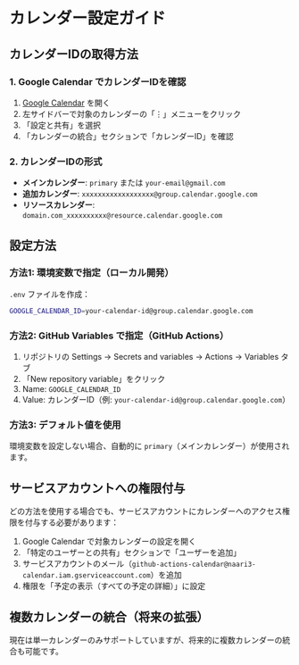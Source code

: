 # カレンダー設定ガイド

## カレンダーIDの取得方法

### 1. Google Calendar でカレンダーIDを確認

1. [Google Calendar](https://calendar.google.com) を開く
2. 左サイドバーで対象のカレンダーの「⋮」メニューをクリック
3. 「設定と共有」を選択
4. 「カレンダーの統合」セクションで「カレンダーID」を確認

### 2. カレンダーIDの形式

- **メインカレンダー**: `primary` または `your-email@gmail.com`
- **追加カレンダー**: `xxxxxxxxxxxxxxxxxx@group.calendar.google.com`
- **リソースカレンダー**: `domain.com_xxxxxxxxxx@resource.calendar.google.com`

## 設定方法

### 方法1: 環境変数で指定（ローカル開発）

`.env` ファイルを作成：
```bash
GOOGLE_CALENDAR_ID=your-calendar-id@group.calendar.google.com
```

### 方法2: GitHub Variables で指定（GitHub Actions）

1. リポジトリの Settings → Secrets and variables → Actions → Variables タブ
2. 「New repository variable」をクリック
3. Name: `GOOGLE_CALENDAR_ID`
4. Value: カレンダーID（例: `your-calendar-id@group.calendar.google.com`）

### 方法3: デフォルト値を使用

環境変数を設定しない場合、自動的に `primary`（メインカレンダー）が使用されます。

## サービスアカウントへの権限付与

どの方法を使用する場合でも、サービスアカウントにカレンダーへのアクセス権限を付与する必要があります：

1. Google Calendar で対象カレンダーの設定を開く
2. 「特定のユーザーとの共有」セクションで「ユーザーを追加」
3. サービスアカウントのメール（`github-actions-calendar@naari3-calendar.iam.gserviceaccount.com`）を追加
4. 権限を「予定の表示（すべての予定の詳細）」に設定

## 複数カレンダーの統合（将来の拡張）

現在は単一カレンダーのみサポートしていますが、将来的に複数カレンダーの統合も可能です。